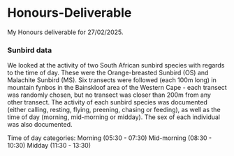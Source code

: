 # Honours-Deliverable
My Honours deliverable for 27/02/2025. 

### Sunbird data
We looked at the activity of two South African sunbird species with regards to the time of day. These were the Orange-breasted Sunbird (OS) and Malachite Sunbird (MS). Six transects were followed (each 100m long) in mountain fynbos in the Bainskloof area of the Western Cape - each transect was randomly chosen, but no transect was closer than 200m from any other transect. 
The activity of each sunbird species was documented (either calling, resting, flying, preening, chasing or feeding), as well as the time of day (morning, mid-morning or midday). The sex of each individual was also documented.

Time of day categories:
Morning (05:30 - 07:30)
Mid-morning (08:30 - 10:30)
Midday (11:30 - 13:30)
